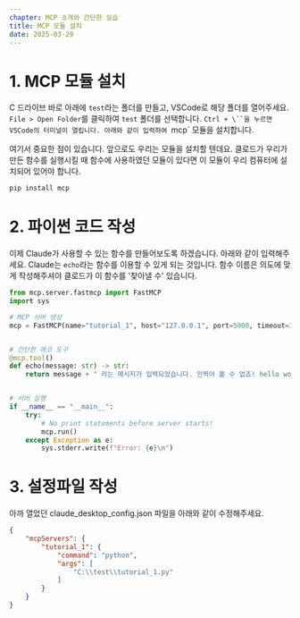 ```yaml
---
chapter: MCP 소개와 간단한 실습
title: MCP 모듈 설치
date: 2025-03-29
---
```


# 1. MCP 모듈 설치

C 드라이브 바로 아래에 `test`라는 폴더를 만들고, VSCode로 해당 폴더를 열어주세요. `File > Open Folder`를 클릭하여 `test` 폴더를 선택합니다. `Ctrl + \``을 누르면 VSCode의 터미널이 열립니다. 아래와 같이 입력하여 `mcp` 모듈을 설치합니다.

여기서 중요한 점이 있습니다. 앞으로도 우리는 모듈을 설치할 텐데요. 클로드가 우리가 만든 함수를 실행시킬 때 함수에 사용하였던 모듈이 있다면 이 모듈이 우리 컴퓨터에 설치되어 있어야 합니다.

```bash
pip install mcp
```

# 2. 파이썬 코드 작성
이제 Claude가 사용할 수 있는 함수를 만들어보도록 하겠습니다. 아래와 같이 입력해주세요. Claude는 `echo`라는 함수를 이용할 수 있게 되는 것입니다. 함수 이름은 의도에 맞게 작성해주셔야 클로드가 이 함수를 '찾아낼 수' 있습니다.

```python
from mcp.server.fastmcp import FastMCP
import sys

# MCP 서버 생성
mcp = FastMCP(name="tutorial_1", host="127.0.0.1", port=5000, timeout=30)


# 간단한 에코 도구
@mcp.tool()
def echo(message: str) -> str:
    return message + " 라는 메시지가 입력되었습니다. 안찍어 볼 수 없죠! hello world!"


# 서버 실행
if __name__ == "__main__":
    try:
        # No print statements before server starts!
        mcp.run()
    except Exception as e:
        sys.stderr.write(f"Error: {e}\n")
```

# 3. 설정파일 작성

아까 열었던 claude_desktop_config.json 파일을 아래와 같이 수정해주세요.

```json
{
    "mcpServers": {
        "tutorial_1": {
            "command": "python",
            "args": [
                "C:\\test\\tutorial_1.py"
            ]
        }
    }
}
```

